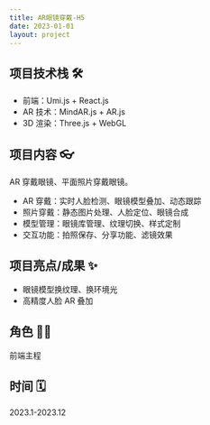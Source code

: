 ```yaml
---
title: AR眼镜穿戴-H5
date: 2023-01-01
layout: project
---
```


## 项目技术栈 🛠️

- 前端：Umi.js + React.js
- AR 技术：MindAR.js + AR.js
- 3D 渲染：Three.js + WebGL

## 项目内容 👓

AR 穿戴眼镜、平面照片穿戴眼镜。

- AR 穿戴：实时人脸检测、眼镜模型叠加、动态跟踪
- 照片穿戴：静态图片处理、人脸定位、眼镜合成
- 模型管理：眼镜库管理、纹理切换、样式定制
- 交互功能：拍照保存、分享功能、滤镜效果

## 项目亮点/成果 ✨

- 眼镜模型换纹理、换环境光
- 高精度人脸 AR 叠加

## 角色 👨‍💻

前端主程

## 时间 🗓️

2023.1-2023.12
